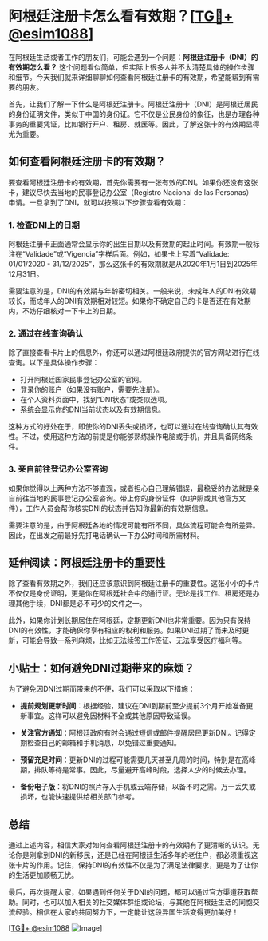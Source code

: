 # 阿根廷注册卡怎么看有效期？[[TG💪+ @esim1088](https://t.me/s/esim1088)]

在阿根廷生活或者工作的朋友们，可能会遇到一个问题：**阿根廷注册卡（DNI）的有效期怎么看？** 这个问题看似简单，但实际上很多人并不太清楚具体的操作步骤和细节。今天我们就来详细聊聊如何查看阿根廷注册卡的有效期，希望能帮到有需要的朋友。

首先，让我们了解一下什么是阿根廷注册卡。阿根廷注册卡（DNI）是阿根廷居民的身份证明文件，类似于中国的身份证。它不仅是公民身份的象征，也是办理各种事务的重要凭证，比如银行开户、租房、就医等。因此，了解这张卡的有效期显得尤为重要。

## 如何查看阿根廷注册卡的有效期？

要查看阿根廷注册卡的有效期，首先你需要有一张有效的DNI。如果你还没有这张卡，建议尽快去当地的民事登记办公室（Registro Nacional de las Personas）申请。一旦拿到了DNI，就可以按照以下步骤查看有效期：

### 1. **检查DNI上的日期**

阿根廷注册卡正面通常会显示你的出生日期以及有效期的起止时间。有效期一般标注在“Validade”或“Vigencia”字样后面。例如，如果卡上写着“Validade: 01/01/2020 - 31/12/2025”，那么这张卡的有效期就是从2020年1月1日到2025年12月31日。

需要注意的是，DNI的有效期与年龄密切相关。一般来说，未成年人的DNI有效期较长，而成年人的DNI有效期相对较短。如果你不确定自己的卡是否还在有效期内，不妨仔细核对一下卡上的日期。

### 2. **通过在线查询确认**

除了直接查看卡片上的信息外，你还可以通过阿根廷政府提供的官方网站进行在线查询。以下是具体操作步骤：

- 打开阿根廷国家民事登记办公室的官网。
- 登录你的账户（如果没有账户，需要先注册）。
- 在个人资料页面中，找到“DNI状态”或类似选项。
- 系统会显示你的DNI当前状态以及有效期信息。

这种方式的好处在于，即使你的DNI丢失或损坏，也可以通过在线查询确认其有效性。不过，使用这种方法的前提是你能够熟练操作电脑或手机，并且具备网络条件。

### 3. **亲自前往登记办公室咨询**

如果你觉得以上两种方法不够直观，或者担心自己理解错误，最稳妥的办法就是亲自前往当地的民事登记办公室咨询。带上你的身份证件（如护照或其他官方文件），工作人员会帮你核实DNI的状态并告知你最新的有效期信息。

需要注意的是，由于阿根廷各地的情况可能有所不同，具体流程可能会有所差异。因此，在出发之前最好先打电话确认一下办公时间和所需材料。

## 延伸阅读：阿根廷注册卡的重要性

除了查看有效期之外，我们还应该意识到阿根廷注册卡的重要性。这张小小的卡片不仅仅是身份证明，更是你在阿根廷社会中的通行证。无论是找工作、租房还是办理其他手续，DNI都是必不可少的文件之一。

此外，如果你计划长期居住在阿根廷，定期更新DNI也非常重要。因为只有保持DNI的有效性，才能确保你享有相应的权利和服务。如果DNI过期了而未及时更新，可能会导致一系列麻烦，比如无法续签工作签证、无法享受医疗福利等。

## 小贴士：如何避免DNI过期带来的麻烦？

为了避免因DNI过期而带来的不便，我们可以采取以下措施：

- **提前规划更新时间**：根据经验，建议在DNI到期前至少提前3个月开始准备更新事宜。这样可以避免因材料不全或其他原因导致延误。
  
- **关注官方通知**：阿根廷政府有时会通过短信或邮件提醒居民更新DNI。记得定期检查自己的邮箱和手机消息，以免错过重要通知。

- **预留充足时间**：更新DNI的过程可能需要几天甚至几周的时间，特别是在高峰期，排队等待是常事。因此，尽量避开高峰时段，选择人少的时候去办理。

- **备份电子版**：将DNI的照片存入手机或云端存储，以备不时之需。万一丢失或损坏，也能快速提供给相关部门参考。

## 总结

通过上述内容，相信大家对如何查看阿根廷注册卡的有效期有了更清晰的认识。无论你是刚拿到DNI的新移民，还是已经在阿根廷生活多年的老住户，都必须重视这张卡片的作用。记住，保持DNI的有效性不仅是为了满足法律要求，更是为了让你的生活更加顺畅无忧。

最后，再次提醒大家，如果遇到任何关于DNI的问题，都可以通过官方渠道获取帮助。同时，也可以加入相关的社交媒体群组或论坛，与其他在阿根廷生活的同胞交流经验。相信在大家的共同努力下，一定能让这段异国生活变得更加美好！

[[TG💪+ @esim1088](https://t.me/s/esim1088) ![Image](https://i.postimg.cc/4NQfJmqS/Snipaste-2025-05-13-00-14-12.png)]
